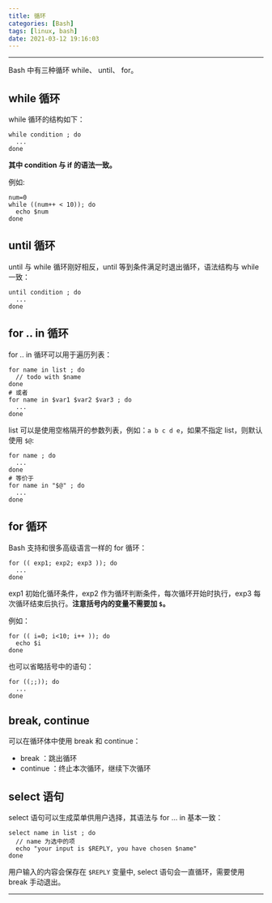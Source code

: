 ```yaml
---
title: 循环
categories: [Bash]
tags: [linux, bash]
date: 2021-03-12 19:16:03
---
```


---

Bash 中有三种循环 while、 until、 for。

<!-- more -->

## while 循环

while 循环的结构如下：

```shell
while condition ; do
  ...
done
```

**其中 condition 与 if 的语法一致。**

例如:

```shell
num=0
while ((num++ < 10)); do
  echo $num
done
```

## until 循环

until 与 while 循环刚好相反，until 等到条件满足时退出循环，语法结构与 while 一致：

```shell
until condition ; do
  ...
done
```

## for .. in 循环

for .. in 循环可以用于遍历列表：

```shell
for name in list ; do
  // todo with $name
done
# 或者
for name in $var1 $var2 $var3 ; do
  ...
done
```

list 可以是使用空格隔开的参数列表，例如：`a b c d e`，如果不指定 list，则默认使用 `$@`:

```shell
for name ; do
  ...
done
# 等价于
for name in "$@" ; do
  ...
done
```

## for 循环

Bash 支持和很多高级语言一样的 for 循环：

```shell
for (( exp1; exp2; exp3 )); do
  ...
done
```

exp1 初始化循环条件，exp2 作为循环判断条件，每次循环开始时执行，exp3 每次循环结束后执行。**注意括号内的变量不需要加 `$`。**

例如：

```shell
for (( i=0; i<10; i++ )); do
  echo $i
done
```

也可以省略括号中的语句：

```shell
for ((;;)); do
  ...
done
```

## break, continue

可以在循环体中使用 break 和 continue：

- break ：跳出循环
- continue ：终止本次循环，继续下次循环

## select 语句

select 语句可以生成菜单供用户选择，其语法与 for ... in 基本一致：

```shell
select name in list ; do
  // name 为选中的项
  echo "your input is $REPLY, you have chosen $name" 
done
```

用户输入的内容会保存在 `$REPLY` 变量中,  select 语句会一直循环，需要使用 break 手动退出。

---

